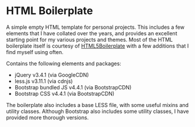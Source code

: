 # HTML Boilerplate
 A simple empty HTML template for personal projects. This includes a few elements that I have collated over the years, and provides an excellent starting point for my various projects and themes. Most of the HTML boilerplate itself is courtesy of [HTML5Boilerplate]() with a few additions that I find myself using often.

Contains the following elements and packages:

- jQuery v3.4.1 (via GoogleCDN)
- less.js v3.11.1 (via cdnjs)
- Bootstrap bundled JS v4.4.1 (via BootstrapCDN)
- Bootstrap CSS v4.4.1 (via BootstrapCDN)

The boilerplate also includes a base LESS file, with some useful mixins and utility classes. Although Bootstrap also includes some utility classes, I have provided more thorough versions.